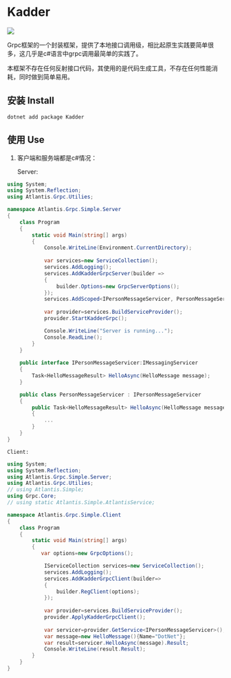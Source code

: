 Kadder
=============================
[![](https://api.travis-ci.org/felixwan-git/Kadder.svg?branch=master)](https://www.travis-ci.org/felixwan-git/Kadder)

   Grpc框架的一个封装框架，提供了本地接口调用级，相比起原生实践要简单很多，这几乎是c#语言中grpc调用最简单的实践了。

   本框架不存在任何反射接口代码，其使用的是代码生成工具，不存在任何性能消耗，同时做到简单易用。

## 安装 Install
  ```
  dotnet add package Kadder
  ```

## 使用 Use
1. 客户端和服务端都是c#情况：

   Server:   

```csharp  
using System;
using System.Reflection;
using Atlantis.Grpc.Utilies;

namespace Atlantis.Grpc.Simple.Server
{
    class Program
    {
        static void Main(string[] args)
        {
            Console.WriteLine(Environment.CurrentDirectory);
            
            var services=new ServiceCollection();
            services.AddLogging();
            services.AddKadderGrpcServer(builder =>
            {
                builder.Options=new GrpcServerOptions();
            });
            services.AddScoped<IPersonMessageServicer, PersonMessageServicer>();
            
            var provider=services.BuildServiceProvider();
            provider.StartKadderGrpc();

            Console.WriteLine("Server is running...");
            Console.ReadLine();
        }
    }
    
    public interface IPersonMessageServicer:IMessagingServicer
    {
        Task<HelloMessageResult> HelloAsync(HelloMessage message);
    }

    public class PersonMessageServicer : IPersonMessageServicer
    {
        public Task<HelloMessageResult> HelloAsync(HelloMessage message)
        {
            ...
        }
    }
}
```
    Client:
```csharp
using System;
using System.Reflection;
using Atlantis.Grpc.Simple.Server;
using Atlantis.Grpc.Utilies;
// using Atlantis.Simple;
using Grpc.Core;
// using static Atlantis.Simple.AtlantisService;

namespace Atlantis.Grpc.Simple.Client
{
    class Program
    {
        static void Main(string[] args)
        {
           var options=new GrpcOptions();

            IServiceCollection services=new ServiceCollection();
            services.AddLogging();
            services.AddKadderGrpcClient(builder=>
            {
                builder.RegClient(options);
            });
            
            var provider=services.BuildServiceProvider();
            provider.ApplyKadderGrpcClient();
            
            var servicer=provider.GetService<IPersonMessageServicer>();
            var message=new HelloMessage(){Name="DotNet"};
            var result=servicer.HelloAsync(message).Result;
            Console.WriteLine(result.Result);
        }
    }
}
```


